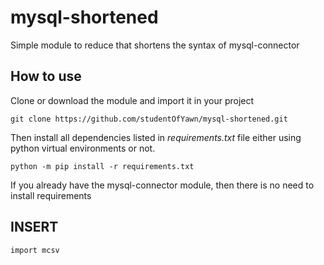 # mysql-shortened

Simple module to reduce that shortens the syntax of mysql-connector

## How to use

Clone or download the module and import it in your project

```
git clone https://github.com/studentOfYawn/mysql-shortened.git
```

Then install all dependencies listed in _requirements.txt_ file either using python virtual environments or not.

```
python -m pip install -r requirements.txt
```

If you already have the mysql-connector module, then there is no need to install requirements

## INSERT

```
import mcsv


```
